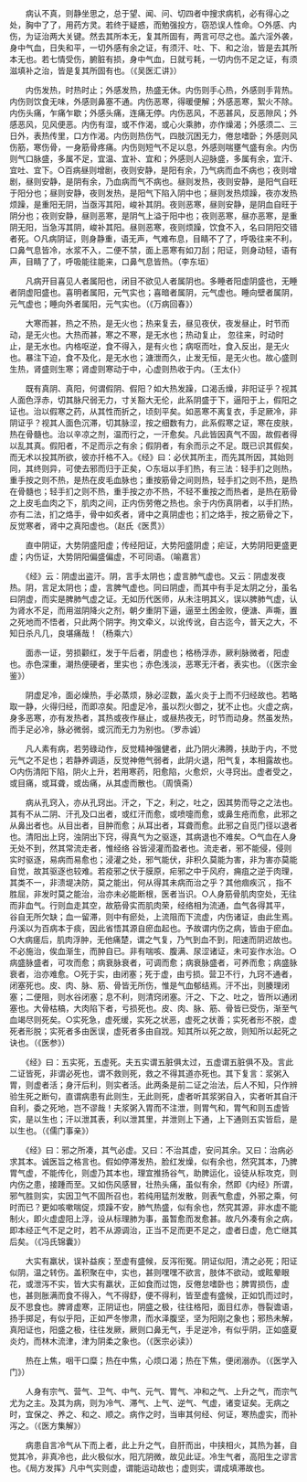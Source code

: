 <!-- { "loadSidebar": true } -->
　　病认不真，则静坐思之，总于望、闻、问、切四者中搜求病机，必有得心之处，胸中了了，用药方灵。若终于疑惑，而勉强投方，窃恐误人性命。○外感、内伤，为证治两大关键。然去其所本无，复其所固有，两言可尽之也。盖六淫外袭，身中气血，日失和平，一切外感有余之证，有须汗、吐、下、和之治，皆是去其所本无也。若七情受伤，腑脏有损，身中气血，日就亏耗，一切内伤不足之证，有须滋填补之治，皆是复其所固有也。（《吴医汇讲》）

　　内伤发热，时热时止；外感发热，热盛无休。内伤则手心热，外感则手背热。内伤则饮食无味，外感则鼻塞不通。内伤恶寒，得暖便解；外感恶寒，絮火不除。内伤头痛，乍痛乍歇；外感头痛，连痛无停。内伤恶风，不恶甚风，反恶隙风；外感恶风，见风便恶。内伤有湿，或不作渴，或心火乘肺，亦作燥渴；外感须二、三日外，表热传里，口方作渴。内伤则热伤气，四肢沉困无力，倦怠嗜卧；外感则风伤筋，寒伤骨，一身筋骨疼痛。内伤则短气不足以息，外感则喘壅气盛有余。内伤则气口脉盛，多属不足，宜温、宜补、宜和；外感则人迎脉盛，多属有余，宜汗、宜吐、宜下。○百病昼则增剧，夜则安静，是阳有余，乃气病而血不病也；夜则增剧，昼则安静，是阴有余，乃血病而气不病也。昼则发热，夜则安静，是阳气自旺于阳分也；昼则安静，夜则发热，是阳气下陷入阴中也；昼则发热烦躁，夜亦发热烦躁，是重阳无阴，当亟泻其阳，峻补其阴。夜则恶寒，昼则安静，是阴血自旺于阴分也；夜则安静，昼则恶寒，是阴气上溢于阳中也；夜则恶寒，昼亦恶寒，是重阴无阳，当急泻其阴，峻补其阳。昼则恶寒，夜则烦躁，饮食不入，名曰阴阳交错者死。○凡病阴证，则身静重，语无声，气难布息，目睛不了了，呼吸往来不利，口鼻气息皆冷，水浆不入，二便不禁，面上恶寒有如刀刮；阳证，则身动轻，语有声，目睛了了，呼吸能往能来，口鼻气息皆热。（李东垣）

　　凡病开目喜见人者属阳也，闭目不欲见人者属阴也。多睡者阳虚阴盛也，无睡者阴虚阳盛也。喜明者属阳，元气实也；喜暗者属阴，元气虚也。睡向壁者属阴，元气虚也；睡向外者属阳，元气实也。（《万病回春》）

　　大寒而甚，热之不热，是无火也；热来复去，昼见夜伏，夜发昼止，时节而动，是无火也。大热而甚，寒之不寒，是无水也；热动复止， 忽往来，时动时止，是无水也。内格呕逆，食不得入，是有火也；病呕而吐，食入反出，是无火也。暴注下迫，食不及化，是无水也；溏泄而久，止发无恒，是无火也。故心盛则生热，肾盛则生寒；肾虚则寒动于中，心虚则热收于内。（王太仆）

　　既有真阴、真阳，何谓假阴、假阳？如大热发躁，口渴舌燥，非阳证乎？视其人面色浮赤，切其脉尺弱无力，寸关豁大无伦，此系阴盛于下，逼阳于上，假阳之证也。治以假寒之药，从其性而折之，顷刻平矣。如恶寒不离复衣，手足厥冷，非阴证乎？视其人面色沉滞，切其脉涩，按之细数有力，此系假寒之证，寒在皮肤，热在骨髓也。治以辛凉之剂，温而行之，一汗愈矣。凡此皆因真气不固，故假者得以乱其真。假阳者，不足而示之有余；假阴者，有余而示之不足。既已识其假矣，而无术以投其所欲，彼亦扦格不入。《经》曰：必伏其所主，而先其所因，其始则同，其终则异，可使去邪而归于正矣，○东垣以手扪热，有三法：轻手扪之则热，重手按之则不热，是热在皮毛血脉也；重按筋骨之间则热，轻手扪之则不热，是热在骨髓也；轻手扪之则不热，重手按之亦不热，不轻不重按之而热者，是热在筋骨之上皮毛血肉之下，肌肉之间，正内伤劳倦之热也。余于内伤真阴者，以手扪热，亦有二法，扪之烙手，骨中如炙者，肾中之真阴虚也；扪之烙手，按之筋骨之下，反觉寒者，肾中之真阳虚也。（赵氏《医贯》）

　　直中阴证，大势阴盛阳虚；传经阳证，大势阳盛阴虚；疟证，大势阴阳更盛更虚；内伤证，大势阴阳偏盛偏虚，不可同语。（喻嘉言）

　　《经》云：阴虚出盗汗。阴，言手太阴也；虚言肺气虚也。又云：阴虚发夜热。阴，言足太阴也；虚，言脾气虚也。同曰阴虚，而其中有手足太阴之分，虽名曰阴虚，而实是脾肺气虚之证。无如历代医师，从未注明其义，误以脾肺气虚，认为肾水不足，而用滋阴降火之剂，朝夕重阴下逼，逼至土困金败，便溏、声嘶，置之死地而不悟者，只此两个阴字。拘文牵义，以讹传讹，自古迄今，普天之大，不知日杀凡几，良堪痛哉！（杨乘六）

　　面赤一证，劳损颧红，发于午后者，阴虚也；格杨浮赤，厥利脉微者，阳虚也。赤色深重，潮热便硬者，里实也；赤色浅淡，恶寒无汗者，表实也。（《医宗金鉴》）

　　阴虚足冷，面必燥热，手必蒸烦，脉必涩数，盖火炎于上而不归经故也。若略取一静，火得归经，而即凉矣。阳虚足冷，虽以烈火御之，犹不止也。火虚之病，身多恶寒，亦有发热者，其热或夜作昼止，或昼热夜无，时节而动身。然虽发热，而手足必冷，脉必微弱，或沉而无力为别也。（罗赤诚）

　　凡人素有病，若劳碌动作，反觉精神强健者，此乃阴火沸腾，扶助于内，不觉元气之不足也；若静养调适，反觉神倦气弱者，此阴火退，阳气复，本相露故也。○内伤清阳下陷，阴火上升，若用寒药，阳愈陷，火愈炽，火寻窍出。虚者受之，或目痛，或耳聋，或齿痛，从其虚而散也。（周慎斋）

　　病从孔窍入，亦从孔窍出。汗之，下之，利之，吐之，因其势而导之之法也。其有不从二阴、汗孔及口出者，或红汗而愈，或喷嚏而愈，或鼻生疮而愈，此邪之从鼻出者也。从目出者，目肿而愈；从耳出者，耳聋而愈。此邪之自觅门径以退者也。清阳出上窍，浊阴出下窍，得真气为之驱逐，其病退也不难矣。○气血在人身无处不到，然其常流走者，惟经络 谷皆浸灌而盈者也。流走者，邪不能侵，侵则实时驱逐，易病而易愈也；浸灌之处，邪气能伏，非积久莫能为害，非为害亦莫能自觉，故其驱逐也较难。若疫邪之伏于膜原，疟邪之中于风府，痈疽之逆于肉理，其类不一，非溃堤决防，莫之能出，何从得其未病而治之乎？其他痼疾沉 ，指不胜屈，非发时莫之能治，治亦未必能断根，医者当识。○人身筋骨肌肉空处，无往而非血气。行则血走其空，故筋骨实而肌肉荣，经络相为流通，血气各得其平， 谷自无所欠缺；血一留滞，则中有瘀处，上流阻而下流虚，内伤诸证，由此生焉。丹溪以为百病本于痰，因此省悟其源自瘀血起也。予故谓内伤之病，皆由于瘀血。○大病瘥后，肌肉浮肿，无他痛楚，谓之气复，乃气到血不到，阳速而阴迟故也。不必施治，俟血渐生，而肿自已。非有喘咳、腹满、尿涩诸证，未可妄作水治。○病盛脉盛者，可攻而愈；病衰脉衰者，可调而愈；病衰脉盛者，可养而愈；病盛脉衰者，治亦难愈。○死于实，由闭塞；死于虚，由亏损。营卫不行，九窍不通者，闭塞死也。皮、肉、脉、筋、骨皆无所伤，惟是气血郁结焉。汗不出，则腠理闭塞；二便阻，则水谷闭塞；息不利，则清窍闭塞。汗之、下之、吐之，皆所以通闭塞也。大骨枯槁，大肉陷下者，亏损死也。皮、肉、脉、筋、骨皆已受伤，渐至气血竭尽则死矣。○实死急，虚死缓，实死之状恶，虚死之状善；实死者形不脱，虚死者形脱；实死者多由医误，虚死者多由自戕。知其所以死之故，则知所以起死之诀也。（《医参》）

　　《经》曰：五实死，五虚死。夫五实谓五脏俱太过，五虚谓五脏俱不及。言此二证皆死，非谓必死也，谓不救则死，救之不得其道亦死也。其下复言：浆粥入胃，则虚者活；身汗后利，则实者活。此两条是前二证之治法，后人不知，只作辨验生死之断句，直谓病患有此则生，无此则死，虚者听其浆粥自入，实者听其自汗自利，委之死地，岂不谬哉！夫浆粥入胃而不注泄，则胃气和，胃气和则五虚皆实，是以生也；汗以泄其表，利以泄其里，并泄则上下通，上下通则五实皆启，是以生也。（《儒门事亲》）

　　《经》曰：邪之所凑，其气必虚。又曰：不治其虚，安问其余。又曰：治病必求其本。诚医旨之格言也。假如停滞发热，脸红发燥，似有余也，然究其本，乃脾胃气虚，不能传化，则虚乃其本也，理宜推扬谷气，助脾运化，设徒从标攻克，则内伤之患，接踵而至。又如伤风感冒，壮热头痛，虽似有余，然即《内经》所谓，邪气胜则实，实因卫气不固所召也，若纯用猛剂发散，则表气愈虚，外邪之乘，何时而已？更如咳嗽喘促，烦躁不安，肺气热盛，似有余也，然究其源，非水虚不能制火，即火虚虚阳上浮，设从标理肺为事，虽暂愈而发愈甚。故凡外凑有余之病，即本经正气不足之时，若不从源调治，正当不足而更不足之，虚者日虚，危亡继其后矣。（《冯氏锦囊》）

　　大实有羸状，误补益疾；至虚有盛候，反泻衔冤。阴证似阳，清之必死；阳证似阴，温之转伤。盖积聚在中，实也，甚则嘿嘿不欲言，肢体不欲动，或眩晕眼花，或泄泻不实，皆大实有羸状，正如食而过饱，反倦怠嗜卧也；脾胃损伤，虚也，甚则胀满而食不得入，气不得舒，便不得利，皆至虚有盛候，正如饥而过时，反不思食也。脾肾虚寒，正阴证也，阴盛之极，往往格阳，面目红赤，唇裂谵语，扬手掷足，有似乎阳，正如严冬惨肃，而水泽腹坚，坚为阳刚之象也；邪热未解，真阳证也，阳盛之极，往往发厥，厥则口鼻无气，手足逆冷，有似乎阴，正如盛夏炎灼，而林木流津，津为阴柔之象也。（《医宗必读》）

　　热在上焦，咽干口糜；热在中焦，心烦口渴；热在下焦，便闭溺赤。（《医学入门》）

　　人身有宗气、营气、卫气、中气、元气、胃气、冲和之气、上升之气，而宗气尤为之主。及其为病，则为冷气、滞气、上气、逆气、气虚，诸变证矣。无病之时，宜保之、养之、和之、顺之。病作之时，当审其何经、何证，寒热虚实，而补泻之。（《医方集解》）

　　病患自言冷气从下而上者，此上升之气，自肝而出，中挟相火，其热为甚，自觉其冷，非真冷也，此火极似水，阳亢阴微，故见此证。冷生气者，高阳生之谬言也。《局方发挥》凡中气实则虚，谓能运动故也；虚则实，谓成填滞故也。

